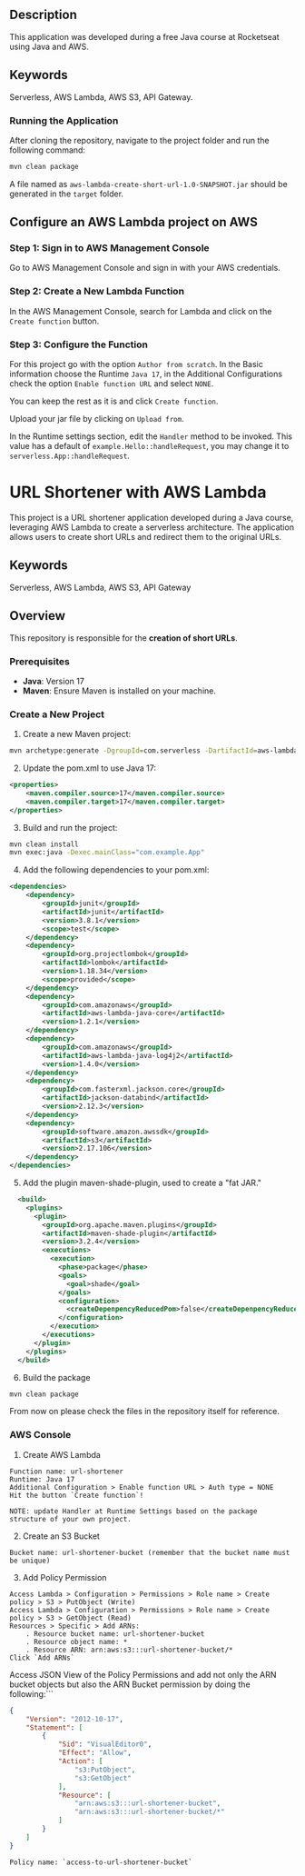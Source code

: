 ## Description

This application was developed during a free Java course at Rocketseat using Java and AWS.

## Keywords

Serverless, AWS Lambda, AWS S3, API Gateway.

### Running the Application

After cloning the repository, navigate to the project folder and run the following command:

```bash
mvn clean package
```

A file named as `aws-lambda-create-short-url-1.0-SNAPSHOT.jar` should be generated in the `target` folder.

## Configure an AWS Lambda project on AWS

### Step 1: Sign in to AWS Management Console

Go to AWS Management Console and sign in with your AWS credentials.

### Step 2: Create a New Lambda Function

In the AWS Management Console, search for Lambda and click on the `Create function` button.

### Step 3: Configure the Function

For this project go with the option `Author from scratch`. In the Basic information choose the Runtime `Java 17`, in the Additional Configurations check the option `Enable function URL` and select `NONE`.

You can keep the rest as it is and click `Create function`.

Upload your jar file by clicking on `Upload from`.

In the Runtime settings section, edit the `Handler` method to be invoked. This value has a default of `example.Hello::handleRequest`, you may change it to `serverless.App::handleRequest`.





# URL Shortener with AWS Lambda

This project is a URL shortener application developed during a Java course, leveraging AWS Lambda to create a serverless architecture. The application allows users to create short URLs and redirect them to the original URLs.

## Keywords

Serverless, AWS Lambda, AWS S3, API Gateway

## Overview

This repository is responsible for the **creation of short URLs**.

### Prerequisites

- **Java**: Version 17
- **Maven**: Ensure Maven is installed on your machine.

### Create a New Project

1. Create a new Maven project:

```bash
mvn archetype:generate -DgroupId=com.serverless -DartifactId=aws-lambda-create-short-url -DarchetypeArtifactId=maven-archetype-quickstart -DinteractiveMode=false
```

2. Update the pom.xml to use Java 17:

```xml
<properties>
    <maven.compiler.source>17</maven.compiler.source>
    <maven.compiler.target>17</maven.compiler.target>
</properties>
```

3. Build and run the project:

```bash
mvn clean install
mvn exec:java -Dexec.mainClass="com.example.App"
```

4. Add the following dependencies to your pom.xml:

```xml
<dependencies>
    <dependency>
        <groupId>junit</groupId>
        <artifactId>junit</artifactId>
        <version>3.8.1</version>
        <scope>test</scope>
    </dependency>
    <dependency>
        <groupId>org.projectlombok</groupId>
        <artifactId>lombok</artifactId>
        <version>1.18.34</version>
        <scope>provided</scope>
    </dependency>
    <dependency>
        <groupId>com.amazonaws</groupId>
        <artifactId>aws-lambda-java-core</artifactId>
        <version>1.2.1</version>
    </dependency>
    <dependency>
        <groupId>com.amazonaws</groupId>
        <artifactId>aws-lambda-java-log4j2</artifactId>
        <version>1.4.0</version>
    </dependency>
    <dependency>
        <groupId>com.fasterxml.jackson.core</groupId>
        <artifactId>jackson-databind</artifactId>
        <version>2.12.3</version>
    </dependency>
    <dependency>
        <groupId>software.amazon.awssdk</groupId>
        <artifactId>s3</artifactId>
        <version>2.17.106</version>
    </dependency>
</dependencies>
```

5. Add the plugin maven-shade-plugin, used to create a "fat JAR."

```xml
  <build>
    <plugins>
      <plugin>
        <groupId>org.apache.maven.plugins</groupId>
        <artifactId>maven-shade-plugin</artifactId>
        <version>3.2.4</version>
        <executions>
          <execution>
            <phase>package</phase>
            <goals>
              <goal>shade</goal>
            </goals>
            <configuration>
              <createDepenpencyReducedPom>false</createDepenpencyReducedPom>
            </configuration>
          </execution>
        </executions>
      </plugin>
    </plugins>
  </build>
```

6. Build the package

```bash
mvn clean package
```

From now on please check the files in the repository itself for reference.


### AWS Console

1. Create AWS Lambda

```text
Function name: url-shortener
Runtime: Java 17
Additional Configuration > Enable function URL > Auth type = NONE
Hit the button `Create function`!
```
```text
NOTE: update Handler at Runtime Settings based on the package structure of your own project.
```

2. Create an S3 Bucket

```text
Bucket name: url-shortener-bucket (remember that the bucket name must be unique)
```

3. Add Policy Permission

```text
Access Lambda > Configuration > Permissions > Role name > Create policy > S3 > PutObject (Write)
Access Lambda > Configuration > Permissions > Role name > Create policy > S3 > GetObject (Read)
Resources > Specific > Add ARNs:
	. Resource bucket name: url-shortener-bucket
	. Resource object name: *
	. Resource ARN: arn:aws:s3:::url-shortener-bucket/*
Click `Add ARNs`
```

Access JSON View of the Policy Permissions and add not only the ARN bucket objects but also the ARN Bucket permission by doing the following:```

```json
{
	"Version": "2012-10-17",
	"Statement": [
		{
			"Sid": "VisualEditor0",
			"Effect": "Allow",
			"Action": [
				"s3:PutObject",
				"s3:GetObject"
			],
			"Resource": [
    			"arn:aws:s3:::url-shortener-bucket",
    			"arn:aws:s3:::url-shortener-bucket/*"
		    ]
		}
	]
}
```

```text
Policy name: `access-to-url-shortener-bucket`
```


